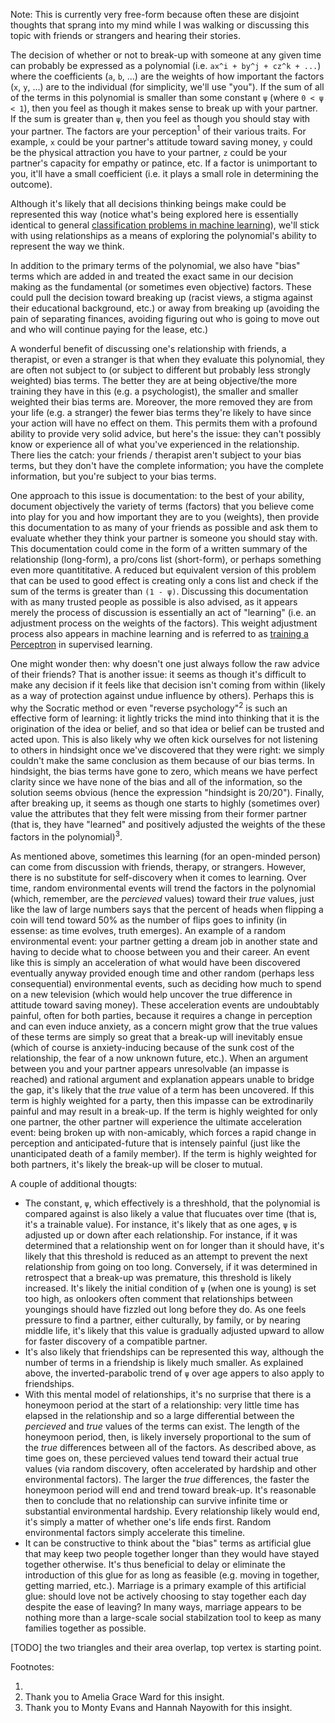 Note: This is currently very free-form because often these are disjoint thoughts that sprang into my mind while I was walking or discussing this topic with friends or strangers and hearing their stories. 

The decision of whether or not to break-up with someone at any given time can probably be expressed as a polynomial (i.e. `ax^i + by^j + cz^k + ...`) where the coefficients (`a`, `b`, ...) are the weights of how important the factors (`x`, `y`, ...) are to the individual (for simplicity, we'll use "you"). If the sum of all of the terms in this polynomial is smaller than some constant `ψ` (where `0 < ψ < 1`), then you feel as though it makes sense to break up with your partner. If the sum is greater than `ψ`, then you feel as though you should stay with your partner. The factors are your perception<sup>1</sup> of their various traits. For example, `x` could be your partner's attitude toward saving money, `y` could be the physical attraction you have to your partner, `z` could be your partner's capacity for empathy or patince, etc. If a factor is unimportant to you, it'll have a small coefficient (i.e. it plays a small role in determining the outcome).

Although it's likely that all decisions thinking beings make could be represented this way (notice what's being explored here is essentially identical to general [classification problems in machine learning](https://www.toptal.com/machine-learning/machine-learning-theory-an-introductory-primer)), we'll stick with using relationships as a means of exploring the polynomial's ability to represent the way we think.

In addition to the primary terms of the polynomial, we also have "bias" terms which are added in and treated the exact same in our decision making as the fundamental (or sometimes even objective) factors. These could pull the decision toward breaking up (racist views, a stigma against their educational background, etc.) or away from breaking up (avoiding the pain of separating finances, avoiding figuring out who is going to move out and who will continue paying for the lease, etc.) 

A wonderful benefit of discussing one's relationship with friends, a therapist, or even a stranger is that when they evaluate this polynomial, they are often not subject to (or subject to different but probably less strongly weighted) bias terms. The better they are at being objective/the more training they have in this (e.g. a psychologist), the smaller and smaller weighted their bias terms are. Moreover, the more removed they are from your life (e.g. a stranger) the fewer bias terms they're likely to have since your action will have no effect on them. This permits them with a profound ability to provide very solid advice, but here's the issue: they can't possibly know or experience all of what you've experienced in the relationship. There lies the catch: your friends / therapist aren't subject to your bias terms, but they don't have the complete information; you have the complete information, but you're subject to your bias terms. 

One approach to this issue is documentation: to the best of your ability, document objectively the variety of terms (factors) that you believe come into play for you and how important they are to you (weights), then provide this documentation to as many of your friends as possible and ask them to evaluate whether they think your partner is someone you should stay with. This documentation could come in the form of a written summary of the relationship (long-form), a pro/cons list (short-form), or perhaps something even more quantititative. A reduced but equivalent version of this problem that can be used to good effect is creating only a cons list and check if the sum of the terms is greater than `(1 - ψ)`. Discussing this documentation with as many trusted people as possible is also advised, as it appears merely the process of discussion is essentially an act of "learning" (i.e. an adjustment process on the weights of the factors). This weight adjustment process also appears in machine learning and is referred to as [training a Perceptron](https://www.toptal.com/machine-learning/an-introduction-to-deep-learning-from-perceptrons-to-deep-networks) in supervised learning.

One might wonder then: why doesn't one just always follow the raw advice of their friends? That is another issue: it seems as though it's difficult to make any decision if it feels like that decision isn't coming from within (likely as a way of protection against undue influence by others). Perhaps this is why the Socratic method or even "reverse psychology"<sup>2</sup> is such an effective form of learning: it lightly tricks the mind into thinking that it is the origination of the idea or belief, and so that idea or belief can be trusted and acted upon. This is also likely why we often kick ourselves for not listening to others in hindsight once we've discovered that they were right: we simply couldn't make the same conclusion as them because of our bias terms. In hindsight, the bias terms have gone to zero, which means we have perfect clarity since we have none of the bias and all of the information, so the solution seems obvious (hence the expression "hindsight is 20/20"). Finally, after breaking up, it seems as though one starts to highly (sometimes over) value the attributes that they felt were missing from their former partner (that is, they have "learned" and positively adjusted the weights of the these factors in the polynomial)<sup>3</sup>.

As mentioned above, sometimes this learning (for an open-minded person) can come from discussion with friends, therapy, or strangers. However, there is no substitute for self-discovery when it comes to learning. Over time, random environmental events will trend the factors in the polynomial (which, remember, are the _percieved_ values) toward their _true_ values, just like the law of large numbers says that the percent of heads when flipping a coin will tend toward 50% as the number of flips goes to infinity (in essense: as time evolves, truth emerges). An example of a random environmental event: your partner getting a dream job in another state and having to decide what to choose between you and their career. An event like this is simply an acceleration of what would have been discovered eventually anyway provided enough time and other random (perhaps less consequential) environmental events, such as deciding how much to spend on a new television (which would help uncover the true difference in attitude toward saving money). These acceleration events are undoubtably painful, often for both parties, because it requires a change in perception and can even induce anxiety, as a concern might grow that the true values of these terms are simply so great that a break-up will inevitably ensue (which of course is anxiety-inducing because of the sunk cost of the relationship, the fear of a now unknown future, etc.). When an argument between you and your partner appears unresolvable (an impasse is reached) and rational argument and explanation appears unable to bridge the gap, it's likely that the _true_ value of a term has been uncovered. If this term is highly weighted for a party, then this impasse can be extrodinarily painful and may result in a break-up. If the term is highly weighted for only one partner, the other partner will experience the ultimate acceleration event: being broken up with non-amicably, which forces a rapid change in perception and anticipated-future that is intensely painful (just like the unanticipated death of a family member). If the term is highly weighted for both partners, it's likely the break-up will be closer to mutual. 

A couple of additional thougts: 
* The constant, `ψ`, which effectively is a threshhold, that the polynomial is compared against is also likely a value that flucuates over time (that is, it's a trainable value). For instance, it's likely that as one ages, `ψ` is adjusted up or down after each relationship. For instance, if it was determined that a relationship went on for longer than it should have, it's likely that this threshold is reduced as an attempt to prevent the next relationship from going on too long. Conversely, if it was determined in retrospect that a break-up was premature, this threshold is likely increased. It's likely the initial condition of `ψ` (when one is young) is set too high, as onlookers often comment that relationships between youngings should have fizzled out long before they do. As one feels pressure to find a partner, either culturally, by family, or by nearing middle life, it's likely that this value is gradually adjusted upward to allow for faster discovery of a compatible partner. 
* It's also likely that friendships can be represented this way, although the number of terms in a friendship is likely much smaller. As explained above, the inverted-parabolic trend of `ψ` over age appers to also apply to friendships.
* With this mental model of relationships, it's no surprise that there is a honeymoon period at the start of a relationship: very little time has elapsed in the relationship and so a large differential between the _percieved_ and _true_ values of the terms can exist. The length of the honeymoon period, then, is likely inversely proportional to the sum of the _true_ differences between all of the factors. As described above, as time goes on, these percieved values tend toward their actual true values (via random discovery, often accelerated by hardship and other environmental factors). The larger the _true_ differences, the faster the honeymoon period will end and trend toward break-up. It's reasonable then to conclude that no relationship can survive infinite time or substantial environmental hardship. Every relationship likely would end, it's simply a matter of whether one's life ends first. Random environmental factors simply accelerate this timeline. 
* It can be constructive to think about the "bias" terms as artificial glue that may keep two people together longer than they would have stayed together otherwise. It's thus beneficial to delay or eliminate the introduction of this glue for as long as feasible (e.g. moving in together, getting married, etc.). Marriage is a primary example of this artificial glue: should love not be actively choosing to stay together each day despite the ease of leaving? In many ways, marriage appears to be nothing more than a large-scale social stabilzation tool to keep as many families together as possible. 

[TODO] the two triangles and their area overlap, top vertex is starting point. 

Footnotes:

1. 
2. Thank you to Amelia Grace Ward for this insight.
3. Thank you to Monty Evans and Hannah Nayowith for this insight. 

